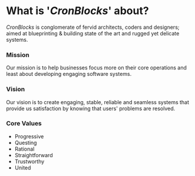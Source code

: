 # What is '*CronBlocks*' about?
*CronBlocks* is conglomerate of fervid architects, coders and designers; aimed at blueprinting & building state of the art and rugged yet delicate systems.




### Mission
Our mission is to help businesses focus more on their core operations and least about developing engaging software systems.




### Vision
Our vision is to create engaging, stable, reliable and seamless systems that provide us satisfaction by knowing that users' problems are resolved.




### Core Values
  - Progressive
  - Questing
  - Rational
  - Straightforward
  - Trustworthy
  - United

